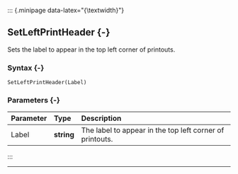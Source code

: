 ::: {.minipage data-latex="{\textwidth}"}
## SetLeftPrintHeader {-}

Sets the label to appear in the top left corner of printouts.

### Syntax {-}

```{sql}
SetLeftPrintHeader(Label)
```

### Parameters {-}

**Parameter** | **Type** | **Description**
| :-- | :-- | :-- |
Label | **string** | The label to appear in the top left corner of printouts.
:::

***
